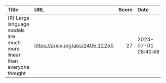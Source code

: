 | Title                                                                | URL                              |   Score | Date                |
|:---------------------------------------------------------------------|:---------------------------------|--------:|:--------------------|
| [R] Large language models are much more linear than everyone thought | https://arxiv.org/abs/2405.12250 |      27 | 2024-07-01 08:40:48 |